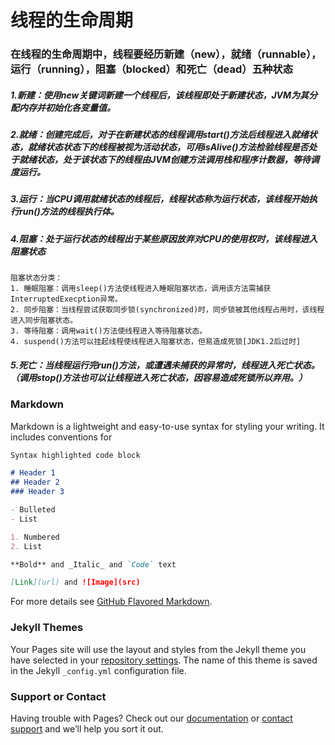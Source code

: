 # 线程的生命周期

### 在线程的生命周期中，线程要经历新建（new），就绪（runnable），运行（running），阻塞（blocked）和死亡（dead）五种状态
##### 1.新建：使用new关键词新建一个线程后，该线程即处于新建状态，JVM为其分配内存并初始化各变量值。 
##### 2.就绪：创建完成后，对于在新建状态的线程调用start()方法后线程进入就绪状态，就绪状态状态下的线程被视为活动状态，可用isAlive()方法检验线程是否处于就绪状态，处于该状态下的线程由JVM创建方法调用栈和程序计数器，等待调度运行。
##### 3.运行：当CPU调用就绪状态的线程后，线程状态称为运行状态，该线程开始执行run()方法的线程执行体。
##### 4.阻塞：处于运行状态的线程出于某些原因放弃对CPU的使用权时，该线程进入阻塞状态
```
阻塞状态分类：
1. 睡眠阻塞：调用sleep()方法使线程进入睡眠阻塞状态，调用该方法需捕获InterruptedExecption异常。
2. 同步阻塞：当线程尝试获取同步锁(synchronized)时，同步锁被其他线程占用时，该线程进入同步阻塞状态。
3. 等待阻塞：调用wait()方法使线程进入等待阻塞状态。
4. suspend()方法可以挂起线程使线程进入阻塞状态，但易造成死锁[JDK1.2后过时]
```
##### 5.死亡：当线程运行完run()方法，或遭遇未捕获的异常时，线程进入死亡状态。（调用stop()方法也可以让线程进入死亡状态，因容易造成死锁所以弃用。）

### Markdown

Markdown is a lightweight and easy-to-use syntax for styling your writing. It includes conventions for

```markdown
Syntax highlighted code block

# Header 1
## Header 2
### Header 3

- Bulleted
- List

1. Numbered
2. List

**Bold** and _Italic_ and `Code` text

[Link](url) and ![Image](src)
```

For more details see [GitHub Flavored Markdown](https://guides.github.com/features/mastering-markdown/).

### Jekyll Themes

Your Pages site will use the layout and styles from the Jekyll theme you have selected in your [repository settings](https://github.com/tenzo56/week1-topic/settings/pages). The name of this theme is saved in the Jekyll `_config.yml` configuration file.

### Support or Contact

Having trouble with Pages? Check out our [documentation](https://docs.github.com/categories/github-pages-basics/) or [contact support](https://support.github.com/contact) and we’ll help you sort it out.
